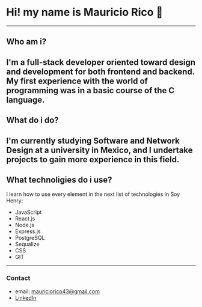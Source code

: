 # Hi! my name is Mauricio Rico 👋
---
## Who am i?
I'm a full-stack developer oriented toward design and development for both frontend and backend. 
My first experience with the world of programming was in a basic course of the C language.
---
## What do i do?
I'm currently studying Software and Network Design at a university in Mexico, and I undertake projects to gain more experience in this field.
---
## What technoligies do i use?
I learn how to use every element in the next list of technologies in Soy Henry:
* JavaScript
* React.js
* Node.js
* Express.js
* PostgreSQL
* Sequalize
* CSS
* GIT
---
### Contact
* email: mauriciorico43@gmail.com
* [LinkedIn](https://www.linkedin.com/in/mauricio-yael-rico-v%C3%A1zquez-990908154)

